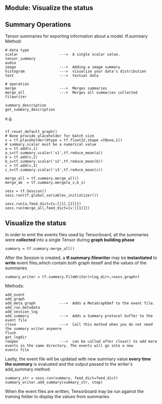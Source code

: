 Module: Visualize the status
---------------------------------------------------------------------------------------------------
## Summary Operations
Tensor summaries for exporting information about a model. 
tf.summary
Method:
```
# data type
scalar                   --->  A single scalar value.
tensor_summary 
audio                    
image                    --->  Adding a image summary
histogram                --->  visualize your data's distribution 
text                     --->  textual data

# operation 
merge                    --->  Merges summaries
merge_all                --->  Merges all summaries collected 
filewriter

summary_description
get_summary_description  
```
e.g.
```

tf.reset_default_graph()
# None provide placeholder for batch size
v = tf.placeholder(dtype = tf.float32,shape =[None,1])
# summary.scalar must be a numerical value
a = tf.add(v,1)
a_s=tf.summary.scalar('s1',tf.reduce_mean(a))
b = tf.add(v,2)
b_s=tf.summary.scalar('s2',tf.reduce_mean(b))
c = tf.add(v,3)
c_s=tf.summary.scalar('s3',tf.reduce_mean(c))

merge_all = tf.summary.merge_all()
merge_ab  = tf.summary.merge(a_s,b_s)

sess = tf.Session()
sess.run(tf.global_variables_initializer())

sess.run(a,feed_dict={v:[[1],[2]]})
sess.run(merge_all,feed_dict={v:[[1]]})
```

## Visualize the status
In order to emit the events files used by Tensorboard, all the summaries were **collected** into a single Tensor during **graph building phase**
```
summary = tf.summary.merge_all()
```
After the Session is created, a **tf.summary.filewriter** may be **instantiated** to **write** event files,which contain both graph iteself and the values of the summaries
``` 
summary_writer = tf.summary.FileWriter(<log_dir>,<sess.graph>)
```
Methods:
```
add_event
add_graph
add_meta_graph           --->  Adds a MetaGraphDef to the event file.
add_run_metadata
add_session_log
add_summary              --->  Adds a Summary protocol buffer to the event file
close                    --->  Call this method when you do not need the summary writer anymore
flush
get_logdir
reopen                   --->  can be called after close() to add more events in the same directory. The events will go into a new                                events file
```
Lastly, the event file will be updatad with new summary value **every time the summary** is evaluated and the output passed to the writer's add_summary method 
```
summary_str = sess.run(summary, feed_dict=feed_dict)
summary_writer.add_summary(summary_str, step)
```
When the event files are written, Tensorboard may be run against the training folder to display the values from summaries.
